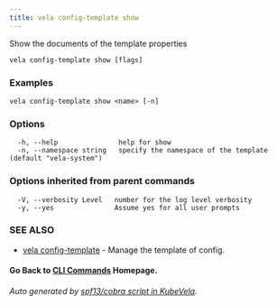 ```yaml
---
title: vela config-template show
---
```


Show the documents of the template properties

```
vela config-template show [flags]
```

### Examples

```
vela config-template show <name> [-n]
```

### Options

```
  -h, --help               help for show
  -n, --namespace string   specify the namespace of the template (default "vela-system")
```

### Options inherited from parent commands

```
  -V, --verbosity Level   number for the log level verbosity
  -y, --yes               Assume yes for all user prompts
```

### SEE ALSO

* [vela config-template](vela_config-template.md)	 - Manage the template of config.

#### Go Back to [CLI Commands](vela.md) Homepage.


###### Auto generated by [spf13/cobra script in KubeVela](https://github.com/kubevela/kubevela/tree/master/hack/docgen).
